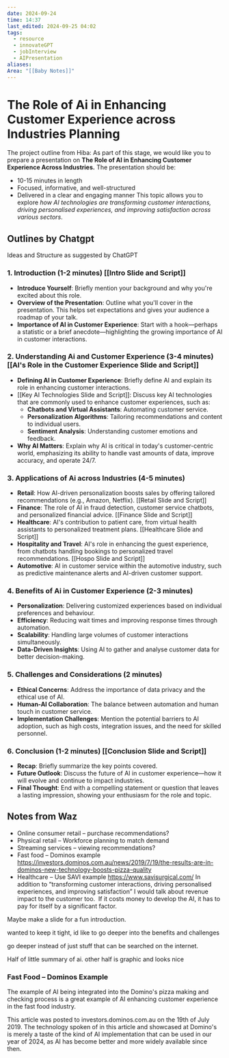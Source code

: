 ```yaml
---
date: 2024-09-24
time: 14:37
last_edited: 2024-09-25 04:02
tags:
  - resource
  - innovateGPT
  - jobInterview
  - AIPresentation
aliases: 
Area: "[[Baby Notes]]"
---
```

# The Role of Ai in Enhancing Customer Experience across Industries Planning
The project outline from Hiba:
As part of this stage, we would like you to prepare a presentation on **The Role of AI in Enhancing Customer Experience Across Industries.** The presentation should be:
- 10-15 minutes in length
- Focused, informative, and well-structured
- Delivered in a clear and engaging manner
This topic allows you to explore *how AI technologies are transforming customer interactions, driving personalised experiences, and improving satisfaction across various sectors*.

## Outlines by Chatgpt
Ideas and Structure as suggested by ChatGPT

### 1. Introduction (1-2 minutes) [[Intro Slide and Script]]
- **Introduce Yourself**: Briefly mention your background and why you're excited about this role.
- **Overview of the Presentation**: Outline what you'll cover in the presentation. This helps set expectations and gives your audience a roadmap of your talk.
- **Importance of AI in Customer Experience**: Start with a hook—perhaps a statistic or a brief anecdote—highlighting the growing importance of AI in customer interactions.

### 2. Understanding Ai and Customer Experience (3-4 minutes) [[AI's Role in the Customer Experience Slide and Script]]
- **Defining AI in Customer Experience**: Briefly define AI and explain its role in enhancing customer interactions.
- [[Key AI Technologies Slide and Script]]: Discuss key AI technologies that are commonly used to enhance customer experiences, such as:
	- **Chatbots and Virtual Assistants**: Automating customer service.
	- **Personalization Algorithms**: Tailoring recommendations and content to individual users.
	- **Sentiment Analysis**: Understanding customer emotions and feedback.
- **Why AI Matters**: Explain why AI is critical in today's customer-centric world, emphasizing its ability to handle vast amounts of data, improve accuracy, and operate 24/7.

### 3. Applications of Ai across Industries (4-5 minutes)
- **Retail**: How AI-driven personalization boosts sales by offering tailored recommendations (e.g., Amazon, Netflix). [[Retail Slide and Script]]
- **Finance**: The role of AI in fraud detection, customer service chatbots, and personalized financial advice. [[Finance Slide and Script]]
- **Healthcare**: AI's contribution to patient care, from virtual health assistants to personalized treatment plans. [[Healthcare Slide and Script]]
- **Hospitality and Travel**: AI's role in enhancing the guest experience, from chatbots handling bookings to personalized travel recommendations. [[Hospo Slide and Script]]
- **Automotive**: AI in customer service within the automotive industry, such as predictive maintenance alerts and AI-driven customer support.

### 4. Benefits of Ai in Customer Experience (2-3 minutes)
- **Personalization**: Delivering customized experiences based on individual preferences and behaviour.
- **Efficiency**: Reducing wait times and improving response times through automation.
- **Scalability**: Handling large volumes of customer interactions simultaneously.
- **Data-Driven Insights**: Using AI to gather and analyse customer data for better decision-making.

### 5. Challenges and Considerations (2 minutes)
- **Ethical Concerns**: Address the importance of data privacy and the ethical use of AI.
- **Human-AI Collaboration**: The balance between automation and human touch in customer service.
- **Implementation Challenges**: Mention the potential barriers to AI adoption, such as high costs, integration issues, and the need for skilled personnel.

### 6. Conclusion (1-2 minutes) [[Conclusion Slide and Script]]
- **Recap**: Briefly summarize the key points covered.
- **Future Outlook**: Discuss the future of AI in customer experience—how it will evolve and continue to impact industries.
- **Final Thought**: End with a compelling statement or question that leaves a lasting impression, showing your enthusiasm for the role and topic.

## Notes from Waz
- Online consumer retail – purchase recommendations?
- Physical retail – Workforce planning to match demand
- Streaming services – viewing recommendations?
- Fast food – Dominos example https://investors.dominos.com.au/news/2019/7/19/the-results-are-in-dominos-new-technology-boosts-pizza-quality
- Healthcare – Use SAVI example https://www.savisurgical.com/
In addition to “transforming customer interactions, driving personalised experiences, and improving satisfaction” I would talk about revenue impact to the customer too.  If it costs money to develop the AI, it has to pay for itself by a significant factor.

Maybe make a slide for a fun introduction.

wanted to keep it tight, id like to go deeper into the benefits and challenges

go deeper instead of just stuff that can be searched on the internet.

Half of little summary of ai. other half is graphic and looks nice

### Fast Food – Dominos Example
The example of AI being integrated into the Domino's pizza making and checking process is a great example of AI enhancing customer experience in the fast food industry.

This article was posted to investors.dominos.com.au on the 19th of July 2019. The technology spoken of in this article and showcased at Domino's is merely a taste of the kind of AI implementation that can be used in our year of 2024, as AI has become better and more widely available since then.
